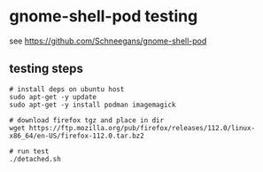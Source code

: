 # gnome-shell-pod testing

see https://github.com/Schneegans/gnome-shell-pod

## testing steps

```
# install deps on ubuntu host
sudo apt-get -y update
sudo apt-get -y install podman imagemagick

# download firefox tgz and place in dir
wget https://ftp.mozilla.org/pub/firefox/releases/112.0/linux-x86_64/en-US/firefox-112.0.tar.bz2

# run test
./detached.sh
```
